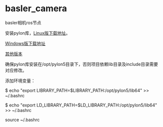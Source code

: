 # basler_camera
basler相机ros节点

安装pylon库，[Linux版下载地址](https://www.baslerweb.com/cn/sales-support/downloads/software-downloads/pylon-5-0-12-linux-x86-64-bit-debian/)。

[Windows版下载地址](https://www.baslerweb.com/cn/sales-support/downloads/software-downloads/pylon-6-1-1-windows/)

[其他版本](https://www.baslerweb.com/cn/sales-support/downloads/software-downloads/#type=pylonsoftware;series=baslerace;os=all;version=all)

确保pylon库安装在/opt/pylon5目录下，否则项目依赖lib目录及include目录需要对应修改。

添加环境变量：

$ echo "export LIBRARY_PATH=$LIBRARY_PATH:/opt/pylon5/lib64" >> ~/.bashrc

$ echo "export LD_LIBRARY_PATH=$LD_LIBRARY_PATH:/opt/pylon5/lib64" >> ~/.bashrc

source ~/.bashrc
